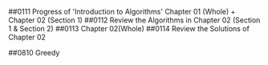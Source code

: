 ##0111 Progress of 'Introduction to Algorithms'
Chapter 01 (Whole) + Chapter 02 (Section 1)
##0112
Review the Algorithms in Chapter 02 (Section 1 & Section 2)
##0113
Chapter 02(Whole)
##0114
Review the Solutions of Chapter 02

##0810
Greedy